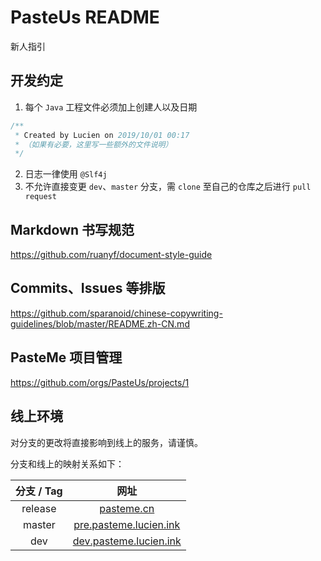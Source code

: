 # PasteUs README

新人指引

## 开发约定

1. 每个 `Java` 工程文件必须加上创建人以及日期

```java
/**
 * Created by Lucien on 2019/10/01 00:17
 * （如果有必要，这里写一些额外的文件说明）
 */
```

2. 日志一律使用 `@Slf4j`
3. 不允许直接变更 `dev`、`master` 分支，需 `clone` 至自己的仓库之后进行 `pull request`

## Markdown 书写规范

https://github.com/ruanyf/document-style-guide

## Commits、Issues 等排版

https://github.com/sparanoid/chinese-copywriting-guidelines/blob/master/README.zh-CN.md

## PasteMe 项目管理

https://github.com/orgs/PasteUs/projects/1

## 线上环境

对分支的更改将直接影响到线上的服务，请谨慎。

分支和线上的映射关系如下：

| 分支 / Tag | 网址 |
| :---: | :---: |
| release | [pasteme.cn](https://pasteme.cn) |
| master | [pre.pasteme.lucien.ink](http://pre.pasteme.lucien.ink) |
| dev | [dev.pasteme.lucien.ink](http://dev.pasteme.lucien.ink) |
